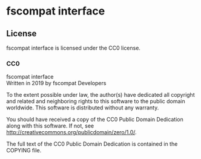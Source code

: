 # fscompat interface

## License

fscompat interface is licensed under the CC0 license.

### CC0

fscompat interface  
Written in 2019 by fscompat Developers

To the extent possible under law, the author(s) have dedicated all
copyright and related and neighboring rights to this software to the
public domain worldwide. This software is distributed without any
warranty.

You should have received a copy of the CC0 Public Domain Dedication along
with this software. If not, see
<http://creativecommons.org/publicdomain/zero/1.0/>.

The full text of the CC0 Public Domain Dedication is contained in the
COPYING file.
